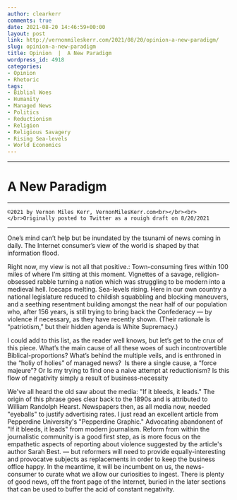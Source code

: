 ```yaml
---
author: clearkerr
comments: true
date: 2021-08-20 14:46:59+00:00
layout: post
link: http://vernonmileskerr.com/2021/08/20/opinion-a-new-paradigm/
slug: opinion-a-new-paradigm
title: Opinion  |  A New Paradigm
wordpress_id: 4918
categories:
- Opinion
- Rhetoric
tags:
- Biblial Woes
- Humanity
- Managed News
- Politics
- Reductionism
- Religion
- Religious Savagery
- Rising Sea-levels
- World Economics
---
```


* * *




# A New Paradigm




* * *



    
    ©2021 by Vernon Miles Kerr, VernonMilesKerr.com<br></br><br></br>Originally posted to Twitter as a rouigh draft on 8/20/2021




* * *






One’s mind can’t help but be inundated by the tsunami of news coming in daily. The Internet consumer’s view of the world is shaped by that information flood.







Right now, my view is not all that positive.: Town-consuming fires within 100 miles of where I’m sitting at this moment. Vignettes of a savage, religion-obsessed rabble turning a nation which was struggling to be modern into a medieval hell. Icecaps melting. Sea-levels rising. Here in our own country a national legislature reduced to childish squabbling and blocking maneuvers,  and a seething resentment building amongst the near half of our population who, after 156 years, is still trying to bring back the Confederacy — by violence if necessary, as they have recently shown. (Their rationale is “patriotism,” but their hidden agenda is White Supremacy.)







I could add to this list, as the reader well knows, but let’s get to the crux of this piece. What’s the main cause of all these woes of such incontrovertible Biblical-proportions? What’s behind the multiple veils, and is enthroned in the “holiy of holies” of managed news?  Is there a single cause, a “force majeure”? Or Is my trying to find one a naive attempt at reductionism? Is this flow of negativity simply a result of business-necessity







We've all heard the old saw about the media: "If it bleeds, it leads."  The origin of this phrase goes clear back to the 1890s and is attributed to William Randolph Hearst.  Newspapers then, as all media now, needed "eyeballs" to justify advertising rates.  I just read an excellent article from Pepperdine University's "Pepperdine Graphic." Advocating abandonent of "If it bleeds, it leads" from modern journalism. Reform from within the journalistic community is a good first step, as is more focus on the empathetic aspects of reporting about violence suggested by the article's author Sarah Best. — but reformers will need to provide equally-interesting and provocatve subjects as replacements in order to keep the business office happy. In the meantime, it will be incumbent on us, the news-consumer to curate what we allow our curiosities to ingest.  There is plenty of good news, off the front page of the Internet, buried in the later sections that can be used to buffer the acid of constant negativity.  



